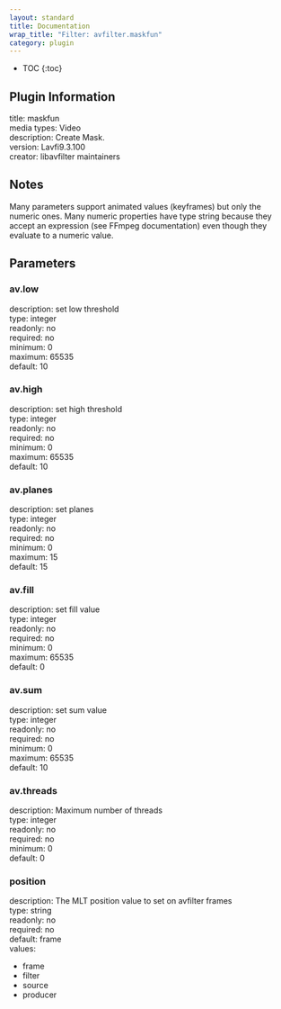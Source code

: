 ```yaml
---
layout: standard
title: Documentation
wrap_title: "Filter: avfilter.maskfun"
category: plugin
---
```

* TOC
{:toc}

## Plugin Information

title: maskfun  
media types:
Video  
description: Create Mask.  
version: Lavfi9.3.100  
creator: libavfilter maintainers  

## Notes

Many parameters support animated values (keyframes) but only the numeric ones. Many numeric properties have type string because they accept an expression (see FFmpeg documentation) even though they evaluate to a numeric value.

## Parameters

### av.low

  
description:
set low threshold  
type: integer  
readonly: no  
required: no  
minimum: 0  
maximum: 65535  
default: 10  

### av.high

  
description:
set high threshold  
type: integer  
readonly: no  
required: no  
minimum: 0  
maximum: 65535  
default: 10  

### av.planes

  
description:
set planes  
type: integer  
readonly: no  
required: no  
minimum: 0  
maximum: 15  
default: 15  

### av.fill

  
description:
set fill value  
type: integer  
readonly: no  
required: no  
minimum: 0  
maximum: 65535  
default: 0  

### av.sum

  
description:
set sum value  
type: integer  
readonly: no  
required: no  
minimum: 0  
maximum: 65535  
default: 10  

### av.threads

  
description:
Maximum number of threads  
type: integer  
readonly: no  
required: no  
minimum: 0  
default: 0  

### position

  
description:
The MLT position value to set on avfilter frames  
type: string  
readonly: no  
required: no  
default: frame  
values:  

* frame
* filter
* source
* producer

